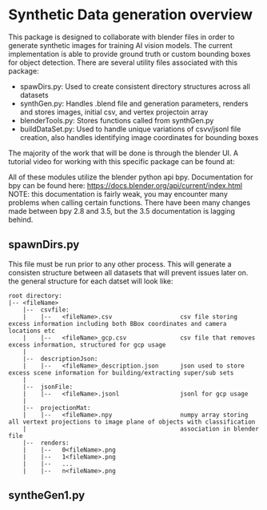 # Synthetic Data generation overview

This package is designed to collaborate with blender files in order to generate synthetic images for training AI vision models. The current implementation
is able to provide ground truth or custom bounding boxes for object detection. There are several utility files associated with this package:
  * spawDirs.py:          Used to create consistent directory structures across all datasets
  * synthGen<x>.py:       Handles .blend file and generation parameters, renders and stores images, initial csv, and vertex projectoin array
  * blenderTools<x>.py:   Stores functions called from synthGen<x>.py
  * buildDataSet<x>.py:   Used to handle unique variations of csvv/jsonl file creation, also handles identifying image coordinates for bounding boxes

The majority of the work that will be done is through the blender UI. A tutorial video for working with this specific package can be found
at: <put link to video here>

All of these modules utilize the blender python api bpy. Documentation for bpy can be found here: https://docs.blender.org/api/current/index.html
NOTE: this documentation is fairly weak, you may encounter many problems when calling certain functions. There have been many changes made between bpy 2.8 and 3.5, but the 3.5 documentation is lagging behind.

## spawnDirs.py

This file must be run prior to any other process. This will generate a consisten structure between all datasets that will prevent issues later on. the general structure for each datset will look like:

    root directory:
    |-- <fileName>
        |--  csvfile:
        |    |--   <fileName>.csv                   csv file storing excess information including both BBox coordinates and camera locations etc
        |    |--   <fileName>_gcp.csv               csv file that removes excess information, structured for gcp usage
        |   
        |--  descriptionJson:
        |    |--   <fileName>_description.json      json used to store excess scene information for building/extracting super/sub sets 
        |
        |--  jsonFile:
        |    |--   <fileName>.jsonl                 jsonl for gcp usage
        |
        |--  projectionMat:
        |    |--   <fileName>.npy                   numpy array storing all vertext projections to image plane of objects with classification
        |                                           association in blender file
        |--  renders:
        |    |--   0<fileName>.png
        |    |--   1<fileName>.png
        |    |--   ...
        |    |--   n<fileName>.png

## syntheGen1.py
        